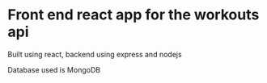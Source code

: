 # Front end react app for the workouts api

Built using react, backend using express and nodejs

Database used is MongoDB
